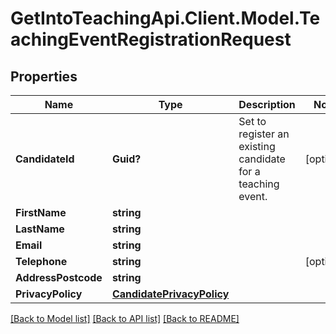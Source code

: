 # GetIntoTeachingApi.Client.Model.TeachingEventRegistrationRequest
## Properties

Name | Type | Description | Notes
------------ | ------------- | ------------- | -------------
**CandidateId** | **Guid?** | Set to register an existing candidate for a teaching event. | [optional] 
**FirstName** | **string** |  | 
**LastName** | **string** |  | 
**Email** | **string** |  | 
**Telephone** | **string** |  | [optional] 
**AddressPostcode** | **string** |  | 
**PrivacyPolicy** | [**CandidatePrivacyPolicy**](CandidatePrivacyPolicy.md) |  | 

[[Back to Model list]](../README.md#documentation-for-models) [[Back to API list]](../README.md#documentation-for-api-endpoints) [[Back to README]](../README.md)

